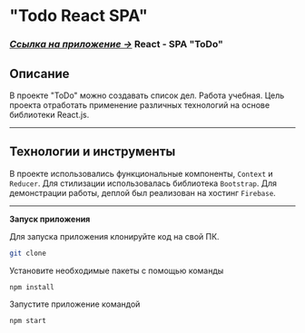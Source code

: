 
# "Todo React SPA"

### [*Ссылка на приложение &rarr;*](https://todo-react-06.web.app/ "ToDo") React - SPA "ToDo"

## Описание

В проекте "ToDo" можно создавать список дел. Работа учебная. Цель проекта отработать применение различных технологий на основе библиотеки React.js.

***

## Технологии и инструменты


В проекте использовались функциональные компоненты, ```Context``` и ```Reducer```. Для стилизации использовалась библиотека ```Bootstrap```. Для демонстрации работы, деплой был реализован на хостинг ```Firebase```.

***

**Запуск приложения**

Для запуска приложения клонируйте код на свой ПК.
```sh
git clone
```

Установите необходимые пакеты с помощью команды
```sh
npm install
```

Запустите приложение командой
```sh
npm start
```

